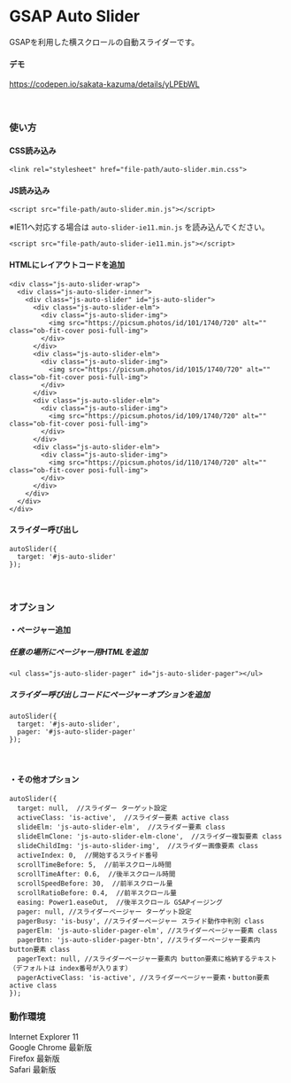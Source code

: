 # GSAP Auto Slider
GSAPを利用した横スクロールの自動スライダーです。

#### デモ
https://codepen.io/sakata-kazuma/details/yLPEbWL

　  

### 使い方
#### CSS読み込み
```
<link rel="stylesheet" href="file-path/auto-slider.min.css">
```
  

#### JS読み込み
```
<script src="file-path/auto-slider.min.js"></script>
```
※IE11へ対応する場合は `auto-slider-ie11.min.js` を読み込んでください。
```
<script src="file-path/auto-slider-ie11.min.js"></script>
```

#### HTMLにレイアウトコードを追加
```
<div class="js-auto-slider-wrap">
  <div class="js-auto-slider-inner">
    <div class="js-auto-slider" id="js-auto-slider">
      <div class="js-auto-slider-elm">
        <div class="js-auto-slider-img">
          <img src="https://picsum.photos/id/101/1740/720" alt="" class="ob-fit-cover posi-full-img">
        </div>
      </div>
      <div class="js-auto-slider-elm">
        <div class="js-auto-slider-img">
          <img src="https://picsum.photos/id/1015/1740/720" alt="" class="ob-fit-cover posi-full-img">
        </div>
      </div>
      <div class="js-auto-slider-elm">
        <div class="js-auto-slider-img">
          <img src="https://picsum.photos/id/109/1740/720" alt="" class="ob-fit-cover posi-full-img">
        </div>
      </div>
      <div class="js-auto-slider-elm">
        <div class="js-auto-slider-img">
          <img src="https://picsum.photos/id/110/1740/720" alt="" class="ob-fit-cover posi-full-img">
        </div>
      </div>
    </div>
  </div>
</div>
```

#### スライダー呼び出し
```
autoSlider({
  target: '#js-auto-slider'
});
```

　  


### オプション
#### ・ページャー追加
##### 任意の場所にページャー用HTMLを追加
```
<ul class="js-auto-slider-pager" id="js-auto-slider-pager"></ul>
```

##### スライダー呼び出しコードにページャーオプションを追加
```
autoSlider({
  target: '#js-auto-slider',
  pager: '#js-auto-slider-pager'
});
```

　  

#### ・その他オプション
```
autoSlider({
  target: null,  //スライダー ターゲット設定
  activeClass: 'is-active',  //スライダー要素 active class
  slideElm: 'js-auto-slider-elm',  //スライダー要素 class
  slideElmClone: 'js-auto-slider-elm-clone',  //スライダー複製要素 class
  slideChildImg: 'js-auto-slider-img',  //スライダー画像要素 class
  activeIndex: 0,  //開始するスライド番号
  scrollTimeBefore: 5,  //前半スクロール時間
  scrollTimeAfter: 0.6,  //後半スクロール時間
  scrollSpeedBefore: 30,  //前半スクロール量
  scrollRatioBefore: 0.4,  //前半スクロール量
  easing: Power1.easeOut,  //後半スクロール GSAPイージング
  pager: null, //スライダーページャー ターゲット設定
  pagerBusy: 'is-busy', //スライダーページャー スライド動作中判別 class
  pagerElm: 'js-auto-slider-pager-elm', //スライダーページャー要素 class
  pagerBtn: 'js-auto-slider-pager-btn', //スライダーページャー要素内 button要素 class
  pagerText: null, //スライダーページャー要素内 button要素に格納するテキスト（デフォルトは index番号が入ります）
  pagerActiveClass: 'is-active', //スライダーページャー要素・button要素 active class
});
```

### 動作環境
Internet Explorer 11  
Google Chrome 最新版  
Firefox 最新版  
Safari 最新版

